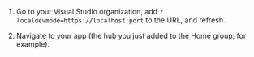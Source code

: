 1. Go to your Visual Studio organization, add ```?localdevmode=https://localhost:port``` to the URL, and refresh.

2. Navigate to your app (the hub you just added to the Home group, for example).

	